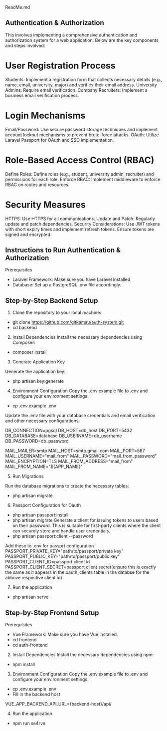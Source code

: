 ReadMe.md
## Authentication & Authorization
This involves implementing a comprehensive authentication and authorization system for a web application. Below are the key components and steps involved:

# User Registration Process
Students: Implement a registration form that collects necessary details (e.g., name, email, university, major) and verifies their email address.
University Admins: Require email verification.
Company Recruiters: Implement a business email verification process.

# Login Mechanisms
Email/Password: Use secure password storage techniques and implement account lockout mechanisms to prevent brute-force attacks.
OAuth:  Utilize Laravel Passport for OAuth and SSO implementation.

# Role-Based Access Control (RBAC)
Define Roles: Define roles (e.g., student, university admin, recruiter) and permissions for each role.
Enforce RBAC: Implement middleware to enforce RBAC on routes and resources.
# Security Measures
HTTPS: Use HTTPS for all communications.
Update and Patch: Regularly update and patch dependencies.
Security Considerations: Use JWT tokens with short expiry times and implement refresh tokens. Ensure tokens are signed and encrypted.

## Instructions to Run Authentication & Authorization
Prerequisites
- Laravel Framework: Make sure you have Laravel installed.
- Database: Set up a PostgreSQL .env file accordingly.

## Step-by-Step Backend Setup
1. Clone the repository to your local machine:
- git clone https://github.com/gitkamau/auth-system.git
- cd backend

2. Install Dependencies
Install the necessary dependencies using Composer:
- composer install

3. Generate Application Key

Generate the application key:
- php artisan key:generate

4. Environment Configuration
Copy the .env.example file to .env and configure your environment settings:
- cp .env.example .env

Update the .env file with your database credentials and email verification and other necessary configurations:

DB_CONNECTION=pgsql
DB_HOST=db_host
DB_PORT=5432
DB_DATABASE=database
DB_USERNAME=db_username
DB_PASSWORD=db_password

MAIL_MAILER=smtp
MAIL_HOST=smtp.gmail.com
MAIL_PORT=587
MAIL_USERNAME="mail_from"
MAIL_PASSWORD="mail_from_password"
MAIL_ENCRYPTION=TLS
MAIL_FROM_ADDRESS="mail_from"
MAIL_FROM_NAME="${APP_NAME}"

5. Run Migrations

Run the database migrations to create the necessary tables:
- php artisan migrate

6. Passport Configuration for Oauth
- php artisan passport:install
- php artisan migrate
Generate a client for issuing tokens to users based on their password. This is suitable for first-party clients where the client can securely store and handle user credentials.
 - php artisan passport:client --password

Add these to .env for passprt configuration
PASSPORT_PRIVATE_KEY="path/to/passport/private key"
PASSPORT_PUBLIC_KEY="path/to/passport/public key"
PASSPORT_CLIENT_ID=passport client id
PASSPORT_CLIENT_SECRET=passport client secret(ensure this is exactly the same as it appears in the oauth_clients table in the databse for the abbove respective client id)

7. Run the application
- php artisan serve

## Step-by-Step Frontend Setup
Prerequisites
- Vue Framework: Make sure you have Vue installed.
- cd frontend
- cd auth-frontend

2. Install Dependencies
Install the necessary dependencies using npm:
- npm install

3. Environment Configuration
Copy the .env.example file to .env and configure your environment settings:
- cp .env.example .env
- Fill in the backend host

VUE_APP_BACKEND_API_URL={backend-host}/api/

4. Run the application
- npm run se4rve
